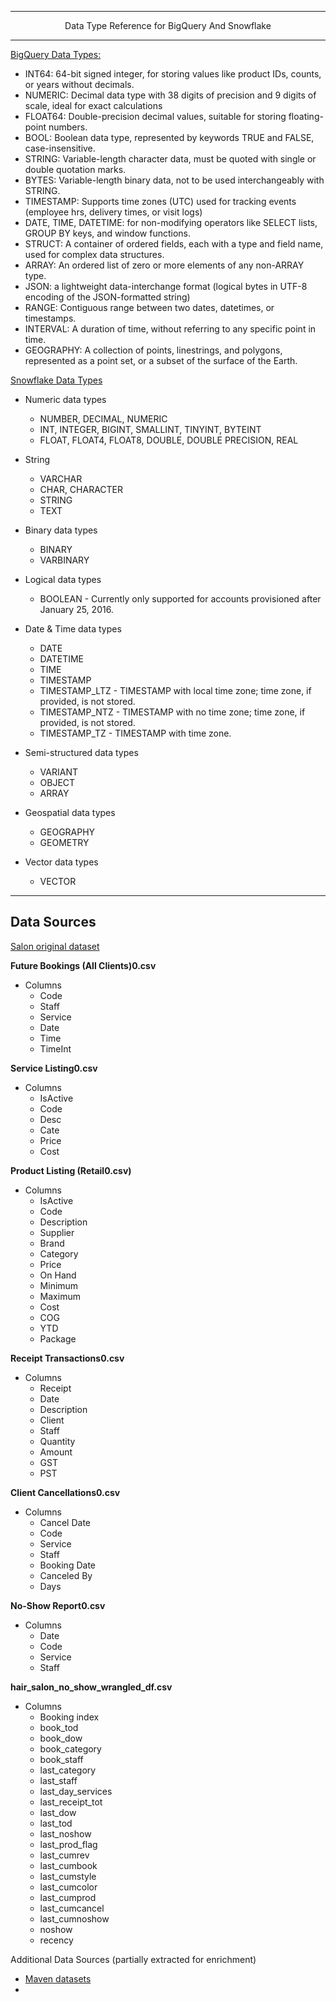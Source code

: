 ----------

<p align="center">
  Data Type Reference for BigQuery And Snowflake
</p>

----------

[BigQuery Data Types:](https://cloud.google.com/bigquery/docs/reference/standard-sql/data-types)

- INT64: 64-bit signed integer, for storing values like product IDs, counts, or years without decimals.
- NUMERIC: Decimal data type with 38 digits of precision and 9 digits of scale, ideal for exact calculations
- FLOAT64: Double-precision decimal values, suitable for storing floating-point numbers.
- BOOL: Boolean data type, represented by keywords TRUE and FALSE, case-insensitive.
- STRING: Variable-length character data, must be quoted with single or double quotation marks.
- BYTES: Variable-length binary data, not to be used interchangeably with STRING.
- TIMESTAMP: Supports time zones (UTC) used for tracking events (employee hrs, delivery times, or visit logs)
- DATE, TIME, DATETIME: for non-modifying operators like SELECT lists, GROUP BY keys, and window functions.
- STRUCT: A container of ordered fields, each with a type and field name, used for complex data structures.
- ARRAY: An ordered list of zero or more elements of any non-ARRAY type.
- JSON: a lightweight data-interchange format (logical bytes in UTF-8 encoding of the JSON-formatted string)
- RANGE: Contiguous range between two dates, datetimes, or timestamps.
- INTERVAL: A duration of time, without referring to any specific point in time.
- GEOGRAPHY: A collection of points, linestrings, and polygons, represented as a point set, or a subset of the surface of the Earth.

[Snowflake Data Types](https://docs.snowflake.com/en/sql-reference/intro-summary-data-types)

* Numeric data types
  - NUMBER, DECIMAL, NUMERIC
  - INT, INTEGER, BIGINT, SMALLINT, TINYINT, BYTEINT
  - FLOAT, FLOAT4, FLOAT8, DOUBLE, DOUBLE PRECISION, REAL 

* String 
  - VARCHAR
  - CHAR, CHARACTER
  - STRING
  - TEXT

* Binary data types
  - BINARY
  - VARBINARY

* Logical data types
  - BOOLEAN - Currently only supported for accounts provisioned after January 25, 2016.

* Date & Time data types
  - DATE
  - DATETIME
  - TIME
  - TIMESTAMP
  - TIMESTAMP_LTZ - TIMESTAMP with local time zone; time zone, if provided, is not stored.
  - TIMESTAMP_NTZ - TIMESTAMP with no time zone; time zone, if provided, is not stored.
  - TIMESTAMP_TZ - TIMESTAMP with time zone.

* Semi-structured data types
  - VARIANT
  - OBJECT
  - ARRAY

* Geospatial data types
  - GEOGRAPHY
  - GEOMETRY

* Vector data types
  - VECTOR

----------
Data Sources
----------

[Salon original dataset](https://www.kaggle.com/datasets/frederickferguson/hair-salon-no-show-data-set?select=Receipt+Transactions0.csv)

**Future Bookings (All Clients)0.csv**
* Columns
    - Code
    - Staff
    - Service
    - Date
    - Time
    - TimeInt

**Service Listing0.csv**
* Columns
    - IsActive
    - Code
    - Desc
    - Cate
    - Price
    - Cost

**Product Listing (Retail0.csv)**
* Columns
    - IsActive
    - Code
    - Description
    - Supplier
    - Brand
    - Category
    - Price
    - On Hand
    - Minimum
    - Maximum
    - Cost
    - COG
    - YTD
    - Package

**Receipt Transactions0.csv**
* Columns
    - Receipt
    - Date
    - Description
    - Client
    - Staff
    - Quantity
    - Amount
    - GST
    - PST

**Client Cancellations0.csv**
* Columns
    - Cancel Date 
    - Code
    - Service
    - Staff
    - Booking Date
    - Canceled By
    - Days

**No-Show Report0.csv**
* Columns
    - Date
    - Code
    - Service
    - Staff

**hair_salon_no_show_wrangled_df.csv**
* Columns
    - Booking index
    - book_tod
    - book_dow
    - book_category
    - book_staff
    - last_category
    - last_staff
    - last_day_services
    - last_receipt_tot
    - last_dow
    - last_tod
    - last_noshow
    - last_prod_flag
    - last_cumrev
    - last_cumbook
    - last_cumstyle
    - last_cumcolor
    - last_cumprod
    - last_cumcancel
    - last_cumnoshow
    - noshow
    - recency

Additional Data Sources (partially extracted for enrichment)
- [Maven datasets](https://www.mavenanalytics.io/data-playground)
- 